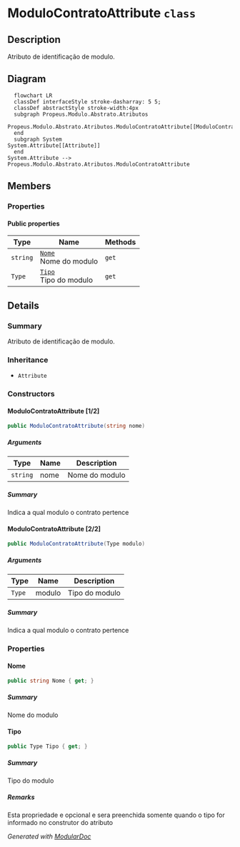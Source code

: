 # ModuloContratoAttribute `class`

## Description
Atributo de identificação de modulo.

## Diagram
```mermaid
  flowchart LR
  classDef interfaceStyle stroke-dasharray: 5 5;
  classDef abstractStyle stroke-width:4px
  subgraph Propeus.Modulo.Abstrato.Atributos
  Propeus.Modulo.Abstrato.Atributos.ModuloContratoAttribute[[ModuloContratoAttribute]]
  end
  subgraph System
System.Attribute[[Attribute]]
  end
System.Attribute --> Propeus.Modulo.Abstrato.Atributos.ModuloContratoAttribute
```

## Members
### Properties
#### Public  properties
| Type | Name | Methods |
| --- | --- | --- |
| `string` | [`Nome`](#nome)<br>Nome do modulo | `get` |
| `Type` | [`Tipo`](#tipo)<br>Tipo do modulo | `get` |

## Details
### Summary
Atributo de identificação de modulo.

### Inheritance
 - `Attribute`

### Constructors
#### ModuloContratoAttribute [1/2]
```csharp
public ModuloContratoAttribute(string nome)
```
##### Arguments
| Type | Name | Description |
| --- | --- | --- |
| `string` | nome | Nome do modulo |

##### Summary
Indica a qual modulo o contrato pertence

#### ModuloContratoAttribute [2/2]
```csharp
public ModuloContratoAttribute(Type modulo)
```
##### Arguments
| Type | Name | Description |
| --- | --- | --- |
| `Type` | modulo | Tipo do modulo |

##### Summary
Indica a qual modulo o contrato pertence

### Properties
#### Nome
```csharp
public string Nome { get; }
```
##### Summary
Nome do modulo

#### Tipo
```csharp
public Type Tipo { get; }
```
##### Summary
Tipo do modulo

##### Remarks
Esta propriedade e opcional e sera preenchida somente quando o tipo for informado no construtor do atributo

*Generated with* [*ModularDoc*](https://github.com/hailstorm75/ModularDoc)
